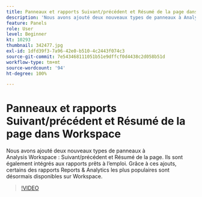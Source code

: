 ```yaml
---
title: Panneaux et rapports Suivant/précédent et Résumé de la page dans Workspace
description: 'Nous avons ajouté deux nouveaux types de panneaux à Analysis Workspace : Suivant/précédent et Résumé de la page. Ils sont également intégrés aux rapports prêts à l’emploi. Grâce à ces ajouts, certains des rapports Reports & Analytics les plus populaires sont désormais disponibles sur Workspace.'
feature: Panels
role: User
level: Beginner
kt: 10293
thumbnail: 342477.jpg
exl-id: 1dfd39f3-7a96-42e0-b510-4c2443f074c3
source-git-commit: 7e543468111051b51e9dffcf0d4438c2d058b51d
workflow-type: tm+mt
source-wordcount: '94'
ht-degree: 100%

---
```


# Panneaux et rapports Suivant/précédent et Résumé de la page dans Workspace

Nous avons ajouté deux nouveaux types de panneaux à Analysis Workspace : Suivant/précédent et Résumé de la page. Ils sont également intégrés aux rapports prêts à l’emploi. Grâce à ces ajouts, certains des rapports Reports &amp; Analytics les plus populaires sont désormais disponibles sur Workspace.

>[!VIDEO](https://video.tv.adobe.com/v/346418/?quality=12&learn=on&captions=fre_fr)

